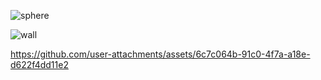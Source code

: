 
![sphere](https://github.com/user-attachments/assets/2202c2ca-7750-41c8-ba13-cbbec98e8fe7)

![wall](https://github.com/user-attachments/assets/a7e4004f-fd9b-41f7-8804-caae12ec1eba)

https://github.com/user-attachments/assets/6c7c064b-91c0-4f7a-a18e-d622f4dd11e2
